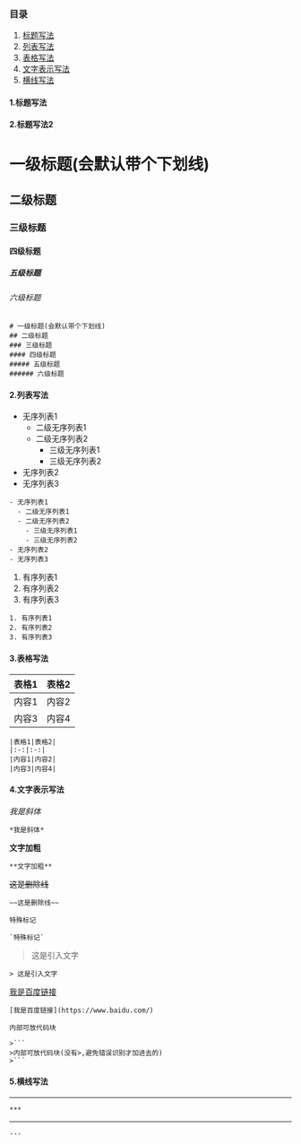 ### 目录
1. [标题写法]()
2. [列表写法]()
3. [表格写法]()
4. [文字表示写法]( )
5. [横线写法]( )

#### <div id="title">1.标题写法</div>
#### <div id="title">2.标题写法2</div>


# 一级标题(会默认带个下划线)
## 二级标题
### 三级标题
#### 四级标题
##### 五级标题
###### 六级标题

```
# 一级标题(会默认带个下划线)
## 二级标题
### 三级标题
#### 四级标题
##### 五级标题
###### 六级标题
```

#### <div id="list">2.列表写法</div>
- 无序列表1
  - 二级无序列表1
  - 二级无序列表2
    - 三级无序列表1
    - 三级无序列表2
- 无序列表2
- 无序列表3
```
- 无序列表1
  - 二级无序列表1
  - 二级无序列表2
    - 三级无序列表1
    - 三级无序列表2
- 无序列表2
- 无序列表3
```

1. 有序列表1
2. 有序列表2
3. 有序列表3
```
1. 有序列表1
2. 有序列表2
3. 有序列表3
```

#### <div id="list">3.表格写法</div>
|表格1|表格2|
|:-:|:-:|
|内容1|内容2|
|内容3|内容4|
```
|表格1|表格2|
|:-:|:-:|
|内容1|内容2|
|内容3|内容4|
```

#### <div id="text">4.文字表示写法</div>
*我是斜体*
```
*我是斜体*
```

**文字加粗**
```
**文字加粗**
```

~~这是删除线~~
```
~~这是删除线~~
```

`特殊标记`
```
`特殊标记`
```

> 这是引入文字
```
> 这是引入文字
```

[我是百度链接](https://www.baidu.com/)
```
[我是百度链接](https://www.baidu.com/)
```

```
内部可放代码块
```
```
>```
>内部可放代码块(没有>,避免错误识别才加进去的)
>```
```

#### <div id="line">5.横线写法</div>
***
```
***
```

---
```
---
```

